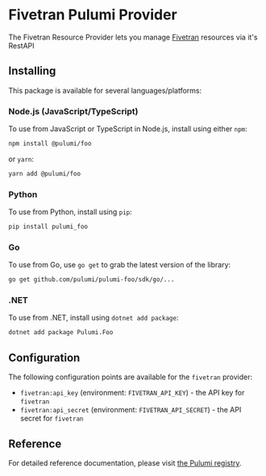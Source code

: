 # Fivetran Pulumi Provider

The Fivetran Resource Provider lets you manage [Fivetran](https://www.fivetran.com) resources via it's RestAPI

## Installing

This package is available for several languages/platforms:

### Node.js (JavaScript/TypeScript)

To use from JavaScript or TypeScript in Node.js, install using either `npm`:

```bash
npm install @pulumi/foo
```

or `yarn`:

```bash
yarn add @pulumi/foo
```

### Python

To use from Python, install using `pip`:

```bash
pip install pulumi_foo
```

### Go

To use from Go, use `go get` to grab the latest version of the library:

```bash
go get github.com/pulumi/pulumi-foo/sdk/go/...
```

### .NET

To use from .NET, install using `dotnet add package`:

```bash
dotnet add package Pulumi.Foo
```

## Configuration

The following configuration points are available for the `fivetran` provider:

- `fivetran:api_key` (environment: `FIVETRAN_API_KEY`) - the API key for `fivetran`
- `fivetran:api_secret` (environment: `FIVETRAN_API_SECRET`) - the API secret for `fivetran`

## Reference

For detailed reference documentation, please visit [the Pulumi registry](https://www.pulumi.com/registry/packages/foo/api-docs/).
